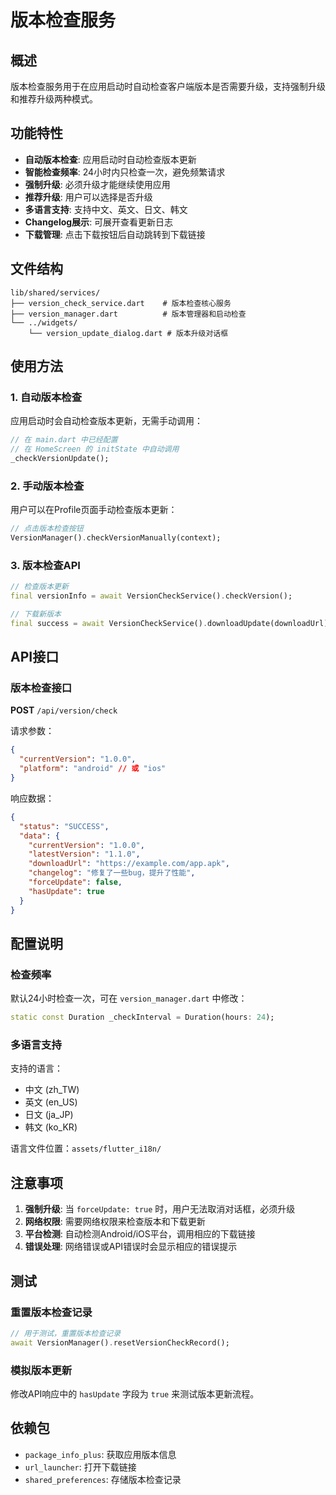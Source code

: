 # 版本检查服务

## 概述

版本检查服务用于在应用启动时自动检查客户端版本是否需要升级，支持强制升级和推荐升级两种模式。

## 功能特性

- **自动版本检查**: 应用启动时自动检查版本更新
- **智能检查频率**: 24小时内只检查一次，避免频繁请求
- **强制升级**: 必须升级才能继续使用应用
- **推荐升级**: 用户可以选择是否升级
- **多语言支持**: 支持中文、英文、日文、韩文
- **Changelog展示**: 可展开查看更新日志
- **下载管理**: 点击下载按钮后自动跳转到下载链接

## 文件结构

```
lib/shared/services/
├── version_check_service.dart    # 版本检查核心服务
├── version_manager.dart          # 版本管理器和启动检查
└── ../widgets/
    └── version_update_dialog.dart # 版本升级对话框
```

## 使用方法

### 1. 自动版本检查

应用启动时会自动检查版本更新，无需手动调用：

```dart
// 在 main.dart 中已经配置
// 在 HomeScreen 的 initState 中自动调用
_checkVersionUpdate();
```

### 2. 手动版本检查

用户可以在Profile页面手动检查版本更新：

```dart
// 点击版本检查按钮
VersionManager().checkVersionManually(context);
```

### 3. 版本检查API

```dart
// 检查版本更新
final versionInfo = await VersionCheckService().checkVersion();

// 下载新版本
final success = await VersionCheckService().downloadUpdate(downloadUrl);
```

## API接口

### 版本检查接口

**POST** `/api/version/check`

请求参数：
```json
{
  "currentVersion": "1.0.0",
  "platform": "android" // 或 "ios"
}
```

响应数据：
```json
{
  "status": "SUCCESS",
  "data": {
    "currentVersion": "1.0.0",
    "latestVersion": "1.1.0",
    "downloadUrl": "https://example.com/app.apk",
    "changelog": "修复了一些bug，提升了性能",
    "forceUpdate": false,
    "hasUpdate": true
  }
}
```

## 配置说明

### 检查频率

默认24小时检查一次，可在 `version_manager.dart` 中修改：

```dart
static const Duration _checkInterval = Duration(hours: 24);
```

### 多语言支持

支持的语言：
- 中文 (zh_TW)
- 英文 (en_US)  
- 日文 (ja_JP)
- 韩文 (ko_KR)

语言文件位置：`assets/flutter_i18n/`

## 注意事项

1. **强制升级**: 当 `forceUpdate: true` 时，用户无法取消对话框，必须升级
2. **网络权限**: 需要网络权限来检查版本和下载更新
3. **平台检测**: 自动检测Android/iOS平台，调用相应的下载链接
4. **错误处理**: 网络错误或API错误时会显示相应的错误提示

## 测试

### 重置版本检查记录

```dart
// 用于测试，重置版本检查记录
await VersionManager().resetVersionCheckRecord();
```

### 模拟版本更新

修改API响应中的 `hasUpdate` 字段为 `true` 来测试版本更新流程。

## 依赖包

- `package_info_plus`: 获取应用版本信息
- `url_launcher`: 打开下载链接
- `shared_preferences`: 存储版本检查记录
